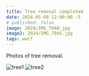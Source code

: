 ```yaml
---
title: Tree removal completed
date: 2024-05-08 12:00:00 -5
# published: false
image: 2024/IMG_7940.jpg
image2: 2024/IMG_7945.jpg
tags: wwtf
---
```

Photos of tree removal.
<!-- excerpt -->
<img src="{{image}}" alt="tree1">
<img src="{{image2}}" alt="tree2">

